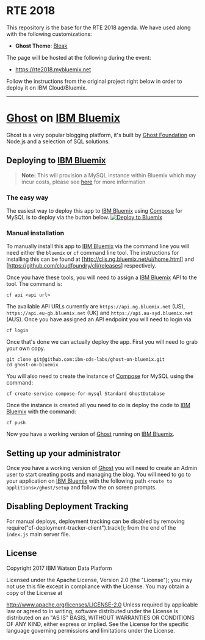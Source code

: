 # RTE 2018

This repository is the base for the RTE 2018 agenda. We have used along with the following customizations:

- **Ghost Theme**: [Bleak](https://github.com/zutrinken/bleak) 

The page will be hosted at the following during the event:

- https://rte2018.mybluemix.net

Follow the instructions from the original project right below in order to deploy it on IBM Cloud/Bluemix.

<hr>

# [Ghost](https://github.com/TryGhost/Ghost/) on [IBM Bluemix](https://www.bluemix.net)

Ghost is a very popular blogging platform, it's built by [Ghost Foundation](https://ghost.org/) on Node.js and a selection of SQL solutions.

## Deploying to [IBM Bluemix](https://www.bluemix.net)

> **Note:** This will provision a MySQL instance within Bluemix which may incur costs, please see [here](https://console.ng.bluemix.net/catalog/services/compose-for-mysql/) for more information

### The easy way
The easiest way to deploy this app to [IBM Bluemix](https://www.bluemix.net) using [Compose](https://github.com/compose) for MySQL is to deploy via the button below.
[![Deploy to Bluemix](https://deployment-tracker.mybluemix.net/stats/abefe890d326502f6d7382fb2a7fb381/button.svg)](https://bluemix.net/deploy?repository=https://github.com/ibm-cds-labs/ghost-on-bluemix.git)

### Manual installation

To manually install this app to [IBM Bluemix](https://www.bluemix.net) via the command line you will need either the `bluemix` or `cf` command line tool. The instructions for installing this can be found at [http://clis.ng.bluemix.net/ui/home.html] and [https://github.com/cloudfoundry/cli/releases] respectively.

Once you have these tools, you will need to assign a [IBM Bluemix](https://www.bluemix.net) API to the tool. The command is:

`cf api <api url>`

The available API URLs currently are `https://api.ng.bluemix.net` (US), `https://api.eu-gb.bluemix.net` (UK) and `https://api.au-syd.bluemix.net` (AUS). Once you have assigned an API endpoint you will need to login via

`cf login`

Once that's done we can actually deploy the app. First you will need to grab your own copy.

```
git clone git@github.com:ibm-cds-labs/ghost-on-bluemix.git
cd ghost-on-bluemix
```

You will also need to create the instance of [Compose](https://github.com/compose) for MySQL using the command:

`cf create-service compose-for-mysql Standard GhostDatabase`

Once the instance is created all you need to do is deploy the code to [IBM Bluemix](https://www.bluemix.net) with the command:

`cf push`

Now you have a working version of [Ghost](https://github.com/TryGhost/Ghost/) running on [IBM Bluemix](https://www.bluemix.net).

## Setting up your administrator

Once you have a working version of [Ghost](https://github.com/TryGhost/Ghost/) you will need to create an Admin user to start creating posts and managing the blog. You will need to go to your application on [IBM Bluemix](https://www.bluemix.net) with the following path `<route to applitions>/ghost/setup` and follow the on screen prompts.

## Disabling Deployment Tracking

For manual deploys, deployment tracking can be disabled by removing require("cf-deployment-tracker-client").track(); from the end of the `index.js` main server file.

## License

Copyright 2017 IBM Watson Data Platform

Licensed under the Apache License, Version 2.0 (the "License"); you may not use this file except in compliance with the License. You may obtain a copy of the License at

http://www.apache.org/licenses/LICENSE-2.0
Unless required by applicable law or agreed to in writing, software distributed under the License is distributed on an "AS IS" BASIS, WITHOUT WARRANTIES OR CONDITIONS OF ANY KIND, either express or implied. See the License for the specific language governing permissions and limitations under the License.
